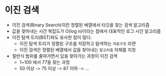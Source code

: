 # 이진 검색
- 이진 검색(Binary Search)이란 정렬된 배열에서 타깃을 찾는 검색 알고리즘
- 값을 찾아내는 시간 복잡도가 O(log n)이라는 점에서 대표적인 로그 시간 알고리즘
- 이진 탐색 트리(BST)와도 유사한 점이 많다.
  - 이진 탐색 트리가 정렬된 구조를 저장하고 탐색하는 `자료구조` 라면
  - 이진 검색은 정렬된 배열에서 값을 찾아내는 `알고리즘` 자체를 지칭
- 절반식 범위를 줄여가면서 답을 찾아가는 과정이 이진 검색
  - 1~100 에서 77을 찾는 과정
  - 50 이상 -> 75 이상 -> 87 이하 -> ...